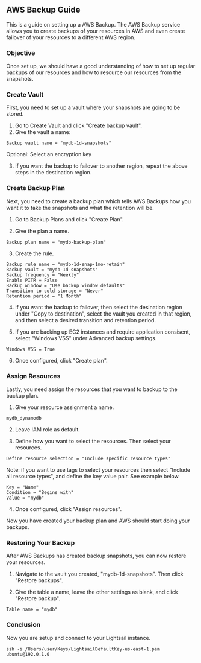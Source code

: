## AWS Backup Guide
This is a guide on setting up a AWS Backup. The AWS Backup service allows you to create backups of your resources in AWS and even create failover of your resources to a different AWS region.

### Objective
Once set up, we should have a good understanding of how to set up regular backups of our resources and how to resource our resources from the snapshots.

### Create Vault
First, you need to set up a vault where your snapshots are going to be stored.

1. Go to Create Vault and click "Create backup vault".
2. Give the vault a name:
```
Backup vault name = "mydb-1d-snapshots"
```
Optional: Select an encryption key

3. If you want the backup to failover to another region, repeat the above steps in the destination region.

### Create Backup Plan
Next, you need to create a backup plan which tells AWS Backups how you want it to take the snapshots and what the retention will be.

1. Go to Backup Plans and click "Create Plan".

2. Give the plan a name.
```
Backup plan name = "mydb-backup-plan"
```

3. Create the rule.
```
Backup rule name = "mydb-1d-snap-1mo-retain"
Backup vault = "mydb-1d-snapshots"
Backup frequency = "Weekly"
Enable PITR = False
Backup window = "Use backup window defaults"
Transition to cold storage = "Never"
Retention period = "1 Month"
```

4. If you want the backup to failover, then select the desination region under "Copy to destination", select the vault you created in that region, and then select a desired transition and retention period.


5. If you are backing up EC2 instances and require application consisent, select "Windows VSS" under Advanced backup settings.
```
Windows VSS = True
```

6. Once configured, click "Create plan".

### Assign Resources
Lastly, you need assign the resources that you want to backup to the backup plan.

1. Give your resource assignment a name.
```
mydb_dynamodb
```

2. Leave IAM role as default.

3. Define how you want to select the resources. Then select your resources.
```
Define resource selection = "Include specific resource types"
```

Note: if you want to use tags to select your resources then select "Include all resource types", and define the key value pair. See example below.
```
Key = "Name"
Condition = "Begins with"
Value = "mydb"
```

4. Once configured, click "Assign resources".

Now you have created your backup plan and AWS should start doing your backups.

### Restoring Your Backup
After AWS Backups has created backup snapshots, you can now restore your resources.

1. Navigate to the vault you created, "mydb-1d-snapshots". Then click "Restore backups".

2. Give the table a name, leave the other settings as blank, and click "Restore backup".
```
Table name = "mydb"
```

### Conclusion
Now you are setup and connect to your Lightsail instance.
```
ssh -i /Users/user/Keys/LightsailDefaultKey-us-east-1.pem ubuntu@192.0.1.0
```

